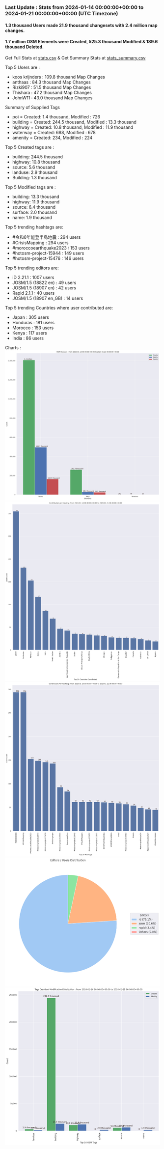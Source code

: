 ### Last Update : Stats from 2024-01-14 00:00:00+00:00 to 2024-01-21 00:00:00+00:00 (UTC Timezone)

#### 1.3 thousand Users made 21.9 thousand changesets with 2.4 million map changes.
#### 1.7 million OSM Elements were Created, 525.3 thousand Modified & 189.6 thousand Deleted.
Get Full Stats at [stats.csv](/stats/hotosm/Weekly/stats.csv)
 & Get Summary Stats at [stats_summary.csv](/stats/hotosm/Weekly/stats_summary.csv)

Top 5 Users are : 
- koos krijnders : 109.8 thousand Map Changes
- anthaas : 84.3 thousand Map Changes
- Rizki907 : 51.5 thousand Map Changes
- Thishara : 47.2 thousand Map Changes
- JohnW11 : 43.0 thousand Map Changes

Summary of Supplied Tags
- poi = Created: 1.4 thousand, Modified : 726
- building = Created: 244.5 thousand, Modified : 13.3 thousand
- highway = Created: 10.8 thousand, Modified : 11.9 thousand
- waterway = Created: 688, Modified : 678
- amenity = Created: 234, Modified : 224


Top 5 Created tags are :
- building: 244.5 thousand
- highway: 10.8 thousand
- source: 5.6 thousand
- landuse: 2.9 thousand
- Building: 1.3 thousand


Top 5 Modified tags are :
- building: 13.3 thousand
- highway: 11.9 thousand
- source: 6.4 thousand
- surface: 2.0 thousand
- name: 1.9 thousand


Top 5 trending hashtags are:
- #令和6年能登半島地震 : 294 users
- #CrisisMapping : 294 users
- #moroccoearthquake2023 : 153 users
- #hotosm-project-15944 : 149 users
- #hotosm-project-15476 : 146 users


Top 5 trending editors are:
- iD 2.21.1 : 1007 users
- JOSM/1.5 (18822 en) : 49 users
- JOSM/1.5 (18907 en) : 42 users
- Rapid 2.1.1 : 40 users
- JOSM/1.5 (18907 en_GB) : 14 users


Top 5 trending Countries where user contributed are:
- Japan : 305 users
- Honduras : 181 users
- Morocco : 153 users
- Kenya : 117 users
- India : 86 users


 Charts : 
![Alt text](./stats_osm_changes.png) 
![Alt text](./stats_users_per_country.png) 
![Alt text](./stats_users_per_hashtag.png) 
![Alt text](./stats_editors_pie_chart.png) 
![Alt text](./stats_tags.png) 
